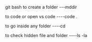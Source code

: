 git bash
to create a folder 
---mddir  

to code or open vs code
 ----code .

 to go inside any folder 
 ----cd

 to check hidden file and folder 
 ----ls -la